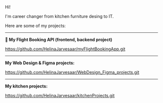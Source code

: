 Hi! 

I'm career changer from kitchen furniture desing to IT.

Here are some of my projects:

___
**🛫  My Flight Booking API (frontend, backend project)**

https://github.com/HelinaJarvesaar/myFlightBookingApp.git

___
**My Web Design & Figma projects:**

https://github.com/HelinaJarvesaar/WebDesign_Figma_projects.git

___
**My kitchen projects:**

https://github.com/HelinaJarvesaar/kitchenProjects.git


<!---
HelinaJarvesaar/HelinaJarvesaar is a ✨ special ✨ repository because its `README.md` (this file) appears on your GitHub profile.
You can click the Preview link to take a look at your changes.
--->
